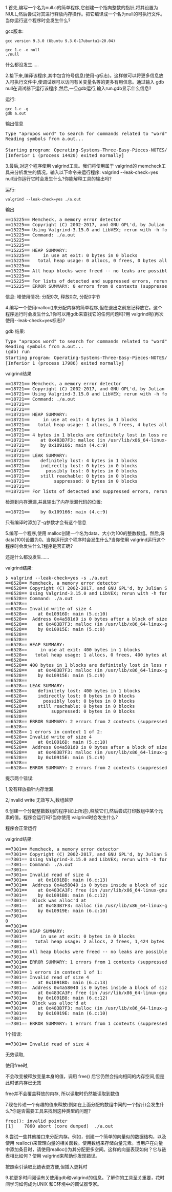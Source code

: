 1.首先,编写一个名为null.c的简单程序,它创建一个指向整数的指针,将其设置为NULL,然后尝试对其进行释放内存操作。把它编译成一个名为null的可执行文件。当你运行这个程序时会发生什么?

gcc版本:
```shell script
gcc version 9.3.0 (Ubuntu 9.3.0-17ubuntu1~20.04)
```

```shell script
gcc 1.c -o null
./null
```
什么都没发生.....

2.接下来,编译该程序,其中包含符号信息(使用-g标志)。这样做可以将更多信息放入可执行文件中,使调试器可以访问有关变量名等的更多有用信息。通过输入 gdb null在调试器下运行该程序,然后,一旦gdb运行,输入run.gdb显示什么信息?

运行:

```shell script
gcc 1.c -g
gdb a.out
```

输出信息
<pre>
Type "apropos word" to search for commands related to "word"...
Reading symbols from a.out...

Starting program: Operating-Systems-Three-Easy-Pieces-NOTES/第十四章/代码/a.out 
[Inferior 1 (process 14420) exited normally]
</pre>


3.最后,对这个程序使用 valgrind工具。我们将使用属于 valgrind的 memcheck工具来分析发生的情况。输入以下命令来运行程序: valgrind --leak-check=yes null当你运行它时会发生什么?你能解释工具的输出吗?

运行:
```shell script
valgrind --leak-check=yes ./a.out
```

输出
<pre>
==15225== Memcheck, a memory error detector
==15225== Copyright (C) 2002-2017, and GNU GPL'd, by Julian Seward et al.
==15225== Using Valgrind-3.15.0 and LibVEX; rerun with -h for copyright info
==15225== Command: ./a.out
==15225== 
==15225== 
==15225== HEAP SUMMARY:
==15225==     in use at exit: 0 bytes in 0 blocks
==15225==   total heap usage: 0 allocs, 0 frees, 0 bytes allocated
==15225== 
==15225== All heap blocks were freed -- no leaks are possible
==15225== 
==15225== For lists of detected and suppressed errors, rerun with: -s
==15225== ERROR SUMMARY: 0 errors from 0 contexts (suppressed: 0 from 0)
</pre>

信息:
堆使用情况: 分配0次, 释放0次, 分配0字节


4.编写一个使用malloc()来分配内存的简单程序,但在退出之前忘记释放它。这个程序运行时会发生什么?你可以用gdb来查找它的任何问题吗?用 valgrind呢(再次使用--leak-check=yes标志)?

gdb 结果:
<pre>
Type "apropos word" to search for commands related to "word"...
Reading symbols from a.out...
(gdb) run
Starting program: Operating-Systems-Three-Easy-Pieces-NOTES/第十章/代码/a.out 
[Inferior 1 (process 17986) exited normally]
</pre>

valgrind结果
<pre>
==18721== Memcheck, a memory error detector
==18721== Copyright (C) 2002-2017, and GNU GPL'd, by Julian Seward et al.
==18721== Using Valgrind-3.15.0 and LibVEX; rerun with -h for copyright info
==18721== Command: ./a.out
==18721== 
==18721== 
==18721== HEAP SUMMARY:
==18721==     in use at exit: 4 bytes in 1 blocks
==18721==   total heap usage: 1 allocs, 0 frees, 4 bytes allocated
==18721== 
==18721== 4 bytes in 1 blocks are definitely lost in loss record 1 of 1
==18721==    at 0x483B7F3: malloc (in /usr/lib/x86_64-linux-gnu/valgrind/vgpreload_memcheck-amd64-linux.so)
==18721==    by 0x109166: main (4.c:9)
==18721== 
==18721== LEAK SUMMARY:
==18721==    definitely lost: 4 bytes in 1 blocks
==18721==    indirectly lost: 0 bytes in 0 blocks
==18721==      possibly lost: 0 bytes in 0 blocks
==18721==    still reachable: 0 bytes in 0 blocks
==18721==         suppressed: 0 bytes in 0 blocks
==18721== 
==18721== For lists of detected and suppressed errors, rerun with: -s
</pre>

检测到内存泄漏,并且输出了内存泄漏代码的位置:
<pre>
==18721==    by 0x109166: main (4.c:9)
</pre>
只有编译时添加了-g参数才会有这个信息


5.编写一个程序,使用 malloc创建一个名为data、大小为100的整数数组。然后,将data[100]设置为0。当你运行这个程序时会发生什么?当你使用 valgrind运行这个程序时会发生什么?程序是否正确?

还是什么都没发生......

valgrind结果:

<pre>
❯ valgrind --leak-check=yes -s ./a.out
==6528== Memcheck, a memory error detector
==6528== Copyright (C) 2002-2017, and GNU GPL'd, by Julian Seward et al.
==6528== Using Valgrind-3.15.0 and LibVEX; rerun with -h for copyright info
==6528== Command: ./a.out
==6528== 
==6528== Invalid write of size 4
==6528==    at 0x10916D: main (5.c:10)
==6528==  Address 0x4a581d0 is 0 bytes after a block of size 400 alloc'd
==6528==    at 0x483B7F3: malloc (in /usr/lib/x86_64-linux-gnu/valgrind/vgpreload_memcheck-amd64-linux.so)
==6528==    by 0x10915E: main (5.c:9)
==6528== 
==6528== 
==6528== HEAP SUMMARY:
==6528==     in use at exit: 400 bytes in 1 blocks
==6528==   total heap usage: 1 allocs, 0 frees, 400 bytes allocated
==6528== 
==6528== 400 bytes in 1 blocks are definitely lost in loss record 1 of 1
==6528==    at 0x483B7F3: malloc (in /usr/lib/x86_64-linux-gnu/valgrind/vgpreload_memcheck-amd64-linux.so)
==6528==    by 0x10915E: main (5.c:9)
==6528== 
==6528== LEAK SUMMARY:
==6528==    definitely lost: 400 bytes in 1 blocks
==6528==    indirectly lost: 0 bytes in 0 blocks
==6528==      possibly lost: 0 bytes in 0 blocks
==6528==    still reachable: 0 bytes in 0 blocks
==6528==         suppressed: 0 bytes in 0 blocks
==6528== 
==6528== ERROR SUMMARY: 2 errors from 2 contexts (suppressed: 0 from 0)
==6528== 
==6528== 1 errors in context 1 of 2:
==6528== Invalid write of size 4
==6528==    at 0x10916D: main (5.c:10)
==6528==  Address 0x4a581d0 is 0 bytes after a block of size 400 alloc'd
==6528==    at 0x483B7F3: malloc (in /usr/lib/x86_64-linux-gnu/valgrind/vgpreload_memcheck-amd64-linux.so)
==6528==    by 0x10915E: main (5.c:9)
==6528== 
==6528== ERROR SUMMARY: 2 errors from 2 contexts (suppressed: 0 from 0)
</pre>

提示两个错误:

1,没有释放指针内存泄漏.

2,Invalid write 无效写入,数组越界


6.创建一个分配整数数组的程序(如上所述),释放它们,然后尝试打印数组中某个元素的值。程序会运行吗?当你使用 valgrind时会发生什么?

程序会正常运行

valgrind结果:

<pre>
==7301== Memcheck, a memory error detector
==7301== Copyright (C) 2002-2017, and GNU GPL'd, by Julian Seward et al.
==7301== Using Valgrind-3.15.0 and LibVEX; rerun with -h for copyright info
==7301== Command: ./a.out
==7301== 
==7301== Invalid read of size 4
==7301==    at 0x1091BD: main (6.c:13)
==7301==  Address 0x4a58040 is 0 bytes inside a block of size 400 free'd
==7301==    at 0x483CA3F: free (in /usr/lib/x86_64-linux-gnu/valgrind/vgpreload_memcheck-amd64-linux.so)
==7301==    by 0x1091B8: main (6.c:12)
==7301==  Block was alloc'd at
==7301==    at 0x483B7F3: malloc (in /usr/lib/x86_64-linux-gnu/valgrind/vgpreload_memcheck-amd64-linux.so)
==7301==    by 0x10919E: main (6.c:10)
==7301== 
0
==7301== 
==7301== HEAP SUMMARY:
==7301==     in use at exit: 0 bytes in 0 blocks
==7301==   total heap usage: 2 allocs, 2 frees, 1,424 bytes allocated
==7301== 
==7301== All heap blocks were freed -- no leaks are possible
==7301== 
==7301== ERROR SUMMARY: 1 errors from 1 contexts (suppressed: 0 from 0)
==7301== 
==7301== 1 errors in context 1 of 1:
==7301== Invalid read of size 4
==7301==    at 0x1091BD: main (6.c:13)
==7301==  Address 0x4a58040 is 0 bytes inside a block of size 400 free'd
==7301==    at 0x483CA3F: free (in /usr/lib/x86_64-linux-gnu/valgrind/vgpreload_memcheck-amd64-linux.so)
==7301==    by 0x1091B8: main (6.c:12)
==7301==  Block was alloc'd at
==7301==    at 0x483B7F3: malloc (in /usr/lib/x86_64-linux-gnu/valgrind/vgpreload_memcheck-amd64-linux.so)
==7301==    by 0x10919E: main (6.c:10)
==7301== 
==7301== ERROR SUMMARY: 1 errors from 1 contexts (suppressed: 0 from 0)
</pre>

1个错误:
<pre>
==7301== Invalid read of size 4
</pre>
无效读取,


使用free时,

不会改变被释放变量本身的值，调用 free() 后它仍然会指向相同的内存空间,但是此时该内存已无效

free并不会覆盖释放的内存, 所以读取时仍然能读取到数值

7.现在传递一个有趣的值来释放(例如在上面分配的数组中间的一个指针)会发生什么?你是否需要工具来找到这种类型的问题?

<pre>
free(): invalid pointer
[1]    7860 abort (core dumped)  ./a.out
</pre>

8.尝试一些其他接口来分配内存。例如，创建一个简单的向量似的数据结构，以及使用 realloc()来管理向量的相关函数。使用数组来存储向量元素。当用户在向量中添加条目时，请使用realloc()为其分配更多空间。这样的向量表现如何？它与链表相比如何？使用 valgrind来帮助你发现错误。

按照索引读取比链表更方便,但插入更耗时

9.花更多时间阅读有关使用gdb和valgrind的信息。了解你的工具至关重要，花时间学习如何成为UNIX 和C环境中的调试器专家。